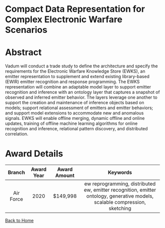 
Compact Data Representation for Complex Electronic Warfare Scenarios
====================================================================

# Abstract


Vadum will conduct a trade study to define the architecture and specify the requirements for the Electronic Warfare Knowledge Store (EWKS), an emitter representation to supplement and extend existing library-based (EWIR) emitter recognition and response programming. The EWKS representation will combine an adaptable model layer to support emitter recognition and inference with an ontology layer that captures a snapshot of observed and inferred emitter behavior. The layers leverage one another to support the creation and maintenance of inference objects based on models; support relational assessment of emitters and emitter behaviors; and support model extensions to accommodate new and anomalous signals. EWKS will enable offline merging, dynamic offline and online updates, training of offline machine learning algorithms for online recognition and inference, relational pattern discovery, and distributed correlation.  

# Award Details

|Branch|Award Year|Award Amount|Keywords|
| :---: | :---: | :---: | :---: |
|Air Force|2020|$149,998|ew reprogramming, distributed ew, emitter recognition, emitter ontology, generative models, scalable compression, sketching|
  
  


[Back to Home](https://github.com/chrischow/dod_sbir_awards/DJ/#1568)